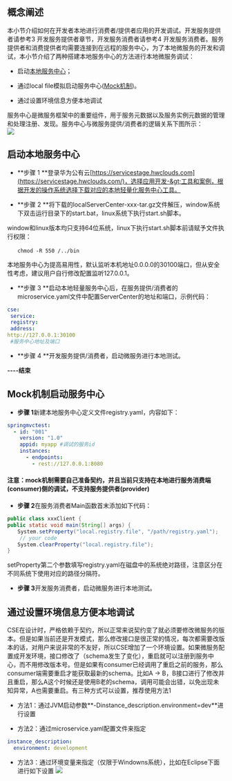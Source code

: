 ## 概念阐述

本小节介绍如何在开发者本地进行消费者/提供者应用的开发调试。开发服务提供者请参考3 开发服务提供者章节，开发服务消费者请参考4 开发服务消费者。服务提供者和消费提供者均需要连接到在远程的服务中心，为了本地微服务的开发和调试，本小节介绍了两种搭建本地服务中心的方法进行本地微服务调试：

* 启动[本地服务中心](#section2945986191314)；

* 通过local file模拟启动服务中心\([Mock机制](#section960893593759)\)。

* 通过设置环境信息方便本地调试

服务中心是微服务框架中的重要组件，用于服务元数据以及服务实例元数据的管理和处理注册、发现。服务中心与微服务提供/消费者的逻辑关系下图所示：  
![](/start/本地开发和测试.png)

## 启动本地服务中心

* **步骤 1 **登录华为公有云[https://servicestage.hwclouds.com](https://servicestage.hwclouds.com/)，选择应用开发-&gt;工具和案例，根据开发的操作系统选择下载对应的本地轻量化服务中心工具。

* **步骤 2 **将下载的localServerCenter-xxx-tar.gz文件解压，window系统下双击运行目录下的start.bat，linux系统下执行start.sh脚本。

window和linux版本均只支持64位系统，linux下执行start.sh脚本前请赋予文件执行权限：

```
　　chmod -R 550 /../bin
```

本地服务中心为提高易用性，默认监听本机地址0.0.0.0的30100端口，但从安全性考虑，建议用户自行修改配置监听127.0.0.1。

* **步骤 3 **启动本地轻量服务中心后，在服务提供/消费者的microservice.yaml文件中配置ServerCenter的地址和端口，示例代码：

```yaml
cse:
 service:
 registry:
 address: 
http://127.0.0.1:30100
 #服务中心地址及端口
```

* **步骤 4 **开发服务提供/消费者，启动微服务进行本地测试。

**----结束**

## Mock机制启动服务中心

* **步骤 1**新建本地服务中心定义文件registry.yaml，内容如下：

```yaml
springmvctest: 
  - id: "001"  
    version: "1.0"  
    appid: myapp #调试的服务id  
    instances:  
      - endpoints:  
        - rest://127.0.0.1:8080
```

#### 注意：mock机制需要自己准备契约，并且当前只支持在本地进行服务消费端\(consumer\)侧的调试，不支持服务提供者\(provider\)

* **步骤 2**在服务消费者Main函数首末添加如下代码：

```java
public class xxxClient {
public static void main(String[] args) {
　　System.setProperty("local.registry.file", "/path/registry.yaml");
    // your code
　　System.clearProperty("local.registry.file");
}
```

setProperty第二个参数填写registry.yaml在磁盘中的系统绝对路径，注意区分在不同系统下使用对应的路径分隔符。

* **步骤 3**开发服务消费者，启动微服务进行本地测试。

## 通过设置环境信息方便本地调试
CSE在设计时，严格依赖于契约，所以正常来说契约变了就必须要修改微服务的版本。但是如果当前还是开发模式，那么修改接口是很正常的情况，每次都需要改版本的话，对用户来说非常的不友好，所以CSE增加了一个环境设置。如果微服务配置成开发环境，接口修改了（schema发生了变化），重启就可以注册到服务中心，而不用修改版本号。但是如果有consumer已经调用了重启之前的服务，那么consumer端需要重启才能获取最新的schema。比如A -> B，B接口进行了修改并且重启，那么A这个时候还是使用B老的schema，调用可能会出错，以免出现未知异常，A也需要重启。有三种方式可以设置，推荐使用方法1
* 方法1：通过JVM启动参数**-Dinstance_description.environment=dev**进行设置

* 方法2：通过microservice.yaml配置文件来指定

```yaml
instance_description:
  environment: development
```

* 方法3：通过环境变量来指定（仅限于Windowns系统），比如在Eclipse下面进行如下设置
![](/assets/env.PNG)
